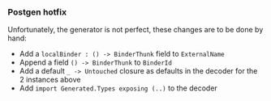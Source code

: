 ### Postgen hotfix

Unfortunately, the generator is not perfect, these changes are to be done by hand:

- Add a `localBinder : () -> BinderThunk` field to `ExternalName`
- Append a field `() -> BinderThunk` to `BinderId`
- Add a default `_ -> Untouched` closure as defaults in the decoder for the 2 instances above
- Add `import Generated.Types exposing (..)` to the decoder
